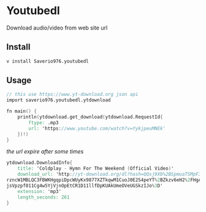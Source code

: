 # Youtubedl

Download audio/video from web site url

## Install

```bash
v install Saverio976.youtubedl
```

## Usage

```v
// this use https://www.yt-download.org json api
import saverio976.youtubedl.ytdownload

fn main() {
	println(ytdownload.get_download(ytdownload.RequestId{
		ftype: .mp3
		url: 'https://www.youtube.com/watch?v=YykjpeuMNEk'
	})!)
}
```
*the url expire after some times*
```v
ytdownload.DownloadInfo{
    title: 'Coldplay - Hymn For The Weekend (Official Video)'
    download_url: 'http://yt-download.org/dl?hash=QQsj9Xb%2BSpmuaTSMpF3t4lHON6I8IBwYvE1T0utgI6hnAlM0Ip7Cz%2BiFxBXf7Vmm5t%2F
rzncW1MBLQC3FBWKHgqpiDpcWUyKx9877XZTkqwM1CuoJ0E2S4peYT%2BZkzv6eH2%2FHgAQ%2FlFK7csAFPg8%2FxaDTwEb9L9vsVCLbqTsiD3hIYlR2qkbCkW
jsVpzpf011Cg4w5YjVjnOpEtCR1D11llfDpKUAkUmeOVeUGSkzIJo%3D'
    extension: 'mp3'
    length_seconds: 261
}
```
